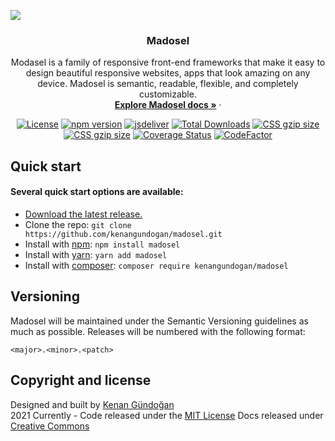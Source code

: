 <a href="https://www.madosel.com"><img src="https://www.madosel.com/images/common/media/madosel-cover.jpg"></a>
<p align="center"><h3 align="center">Madosel</h3></p>
<p align="center">Modasel is a family of responsive front-end frameworks that make it easy to design beautiful responsive websites, apps that look amazing on any device. Madosel is semantic, readable, flexible, and completely customizable.
  <br>
  <a href="https://www.madosel.com/docs"><strong>Explore Madosel docs »</strong></a> &middot;
</p>

<p align="center">
    <a href="https://github.com/kenangundogan/madosel/blob/master/LICENSE"><img src="https://img.shields.io/npm/l/madosel.svg" alt="License"></a>
    <a href="https://www.npmjs.org/package/madosel"><img src="https://img.shields.io/npm/v/madosel.svg" alt="npm version"></a>
    <a href="https://www.jsdelivr.com/package/npm/madosel"><img src="https://data.jsdelivr.com/v1/package/npm/madosel/badge" alt="jsdeliver"></a>
    <a href="https://www.npmjs.com/package/madosel"><img src="https://img.shields.io/npm/dt/madosel.svg" alt="Total Downloads"></a>
    <a href="https://github.com/kenangundogan/madosel/blob/master/dist/css/madosel.min.css"><img src="http://img.badgesize.io/kenangundogan/madosel/master/dist/css/madosel.min.css?compression=gzip&label=CSS+gzip+size" alt="CSS gzip size"></a>
    <a href="https://github.com/kenangundogan/madosel/blob/master/dist/css/madosel.min.css"><img src="http://img.badgesize.io/kenangundogan/madosel/master/dist/css/madosel.min.css?compression=brotli&label=CSS+brotli+size" alt="CSS gzip size"></a>
    <a href="https://coveralls.io/github/kenangundogan/madosel?branch=master"><img src="https://coveralls.io/repos/github/kenangundogan/madosel/badge.svg?branch=master" alt="Coverage Status"></a>
    <a href="https://www.codefactor.io/repository/github/kenangundogan/madosel/overview/master"><img src="https://www.codefactor.io/repository/github/kenangundogan/madosel/badge/master" alt="CodeFactor" /></a>
</p>


## Quick start
#### Several quick start options are available:
- [Download the latest release.](https://github.com/kenangundogan/madosel/archive/refs/tags/v1.0.0-alpha1.zip)
- Clone the repo: `git clone https://github.com/kenangundogan/madosel.git`
- Install with [npm](https://www.npmjs.com/package/madosel): `npm install madosel`
- Install with [yarn](https://yarnpkg.com/en/package/madosel): `yarn add madosel`
- Install with [composer](https://packagist.org/packages/kenangundogan/madosel): `composer require kenangundogan/madosel`

## Versioning
Madosel will be maintained under the Semantic Versioning guidelines as much as possible. Releases will be numbered with the following format:
```
<major>.<minor>.<patch>
```

## Copyright and license
Designed and built by [Kenan Gündoğan](https://www.linkedin.com/in/kenangundogan/)
<br>
2021 Currently - Code released under the [MIT License](https://github.com/kenangundogan/madosel/blob/master/LICENSE)
Docs released under [Creative Commons](https://creativecommons.org/licenses/by/3.0/)
